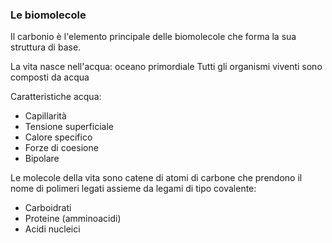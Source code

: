 ### Le biomolecole
Il carbonio è l'elemento principale delle biomolecole che forma la sua struttura di base.

La vita nasce nell'acqua: oceano primordiale
Tutti gli organismi viventi sono composti da acqua

Caratteristiche acqua:
- Capillarità
- Tensione superficiale
- Calore specifico
- Forze di coesione
- Bipolare

Le molecole della vita sono catene di atomi di carbone che prendono il nome di polimeri legati assieme da legami di tipo covalente:
- Carboidrati
- Proteine (amminoacidi)
- Acidi nucleici